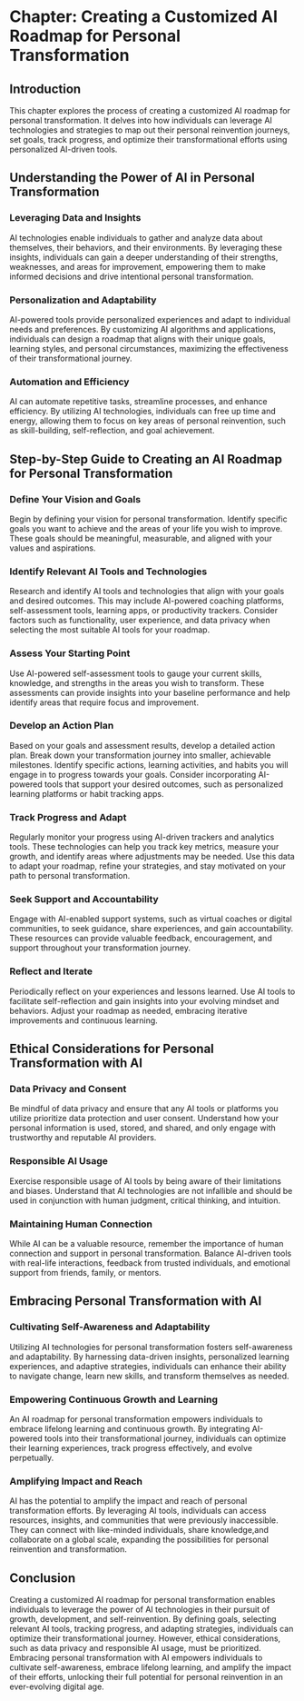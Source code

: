 **Chapter: Creating a Customized AI Roadmap for Personal Transformation**
=========================================================================

Introduction
------------

This chapter explores the process of creating a customized AI roadmap for personal transformation. It delves into how individuals can leverage AI technologies and strategies to map out their personal reinvention journeys, set goals, track progress, and optimize their transformational efforts using personalized AI-driven tools.

Understanding the Power of AI in Personal Transformation
--------------------------------------------------------

### Leveraging Data and Insights

AI technologies enable individuals to gather and analyze data about themselves, their behaviors, and their environments. By leveraging these insights, individuals can gain a deeper understanding of their strengths, weaknesses, and areas for improvement, empowering them to make informed decisions and drive intentional personal transformation.

### Personalization and Adaptability

AI-powered tools provide personalized experiences and adapt to individual needs and preferences. By customizing AI algorithms and applications, individuals can design a roadmap that aligns with their unique goals, learning styles, and personal circumstances, maximizing the effectiveness of their transformational journey.

### Automation and Efficiency

AI can automate repetitive tasks, streamline processes, and enhance efficiency. By utilizing AI technologies, individuals can free up time and energy, allowing them to focus on key areas of personal reinvention, such as skill-building, self-reflection, and goal achievement.

Step-by-Step Guide to Creating an AI Roadmap for Personal Transformation
------------------------------------------------------------------------

### Define Your Vision and Goals

Begin by defining your vision for personal transformation. Identify specific goals you want to achieve and the areas of your life you wish to improve. These goals should be meaningful, measurable, and aligned with your values and aspirations.

### Identify Relevant AI Tools and Technologies

Research and identify AI tools and technologies that align with your goals and desired outcomes. This may include AI-powered coaching platforms, self-assessment tools, learning apps, or productivity trackers. Consider factors such as functionality, user experience, and data privacy when selecting the most suitable AI tools for your roadmap.

### Assess Your Starting Point

Use AI-powered self-assessment tools to gauge your current skills, knowledge, and strengths in the areas you wish to transform. These assessments can provide insights into your baseline performance and help identify areas that require focus and improvement.

### Develop an Action Plan

Based on your goals and assessment results, develop a detailed action plan. Break down your transformation journey into smaller, achievable milestones. Identify specific actions, learning activities, and habits you will engage in to progress towards your goals. Consider incorporating AI-powered tools that support your desired outcomes, such as personalized learning platforms or habit tracking apps.

### Track Progress and Adapt

Regularly monitor your progress using AI-driven trackers and analytics tools. These technologies can help you track key metrics, measure your growth, and identify areas where adjustments may be needed. Use this data to adapt your roadmap, refine your strategies, and stay motivated on your path to personal transformation.

### Seek Support and Accountability

Engage with AI-enabled support systems, such as virtual coaches or digital communities, to seek guidance, share experiences, and gain accountability. These resources can provide valuable feedback, encouragement, and support throughout your transformation journey.

### Reflect and Iterate

Periodically reflect on your experiences and lessons learned. Use AI tools to facilitate self-reflection and gain insights into your evolving mindset and behaviors. Adjust your roadmap as needed, embracing iterative improvements and continuous learning.

Ethical Considerations for Personal Transformation with AI
----------------------------------------------------------

### Data Privacy and Consent

Be mindful of data privacy and ensure that any AI tools or platforms you utilize prioritize data protection and user consent. Understand how your personal information is used, stored, and shared, and only engage with trustworthy and reputable AI providers.

### Responsible AI Usage

Exercise responsible usage of AI tools by being aware of their limitations and biases. Understand that AI technologies are not infallible and should be used in conjunction with human judgment, critical thinking, and intuition.

### Maintaining Human Connection

While AI can be a valuable resource, remember the importance of human connection and support in personal transformation. Balance AI-driven tools with real-life interactions, feedback from trusted individuals, and emotional support from friends, family, or mentors.

Embracing Personal Transformation with AI
-----------------------------------------

### Cultivating Self-Awareness and Adaptability

Utilizing AI technologies for personal transformation fosters self-awareness and adaptability. By harnessing data-driven insights, personalized learning experiences, and adaptive strategies, individuals can enhance their ability to navigate change, learn new skills, and transform themselves as needed.

### Empowering Continuous Growth and Learning

An AI roadmap for personal transformation empowers individuals to embrace lifelong learning and continuous growth. By integrating AI-powered tools into their transformational journey, individuals can optimize their learning experiences, track progress effectively, and evolve perpetually.

### Amplifying Impact and Reach

AI has the potential to amplify the impact and reach of personal transformation efforts. By leveraging AI tools, individuals can access resources, insights, and communities that were previously inaccessible. They can connect with like-minded individuals, share knowledge,and collaborate on a global scale, expanding the possibilities for personal reinvention and transformation.

Conclusion
----------

Creating a customized AI roadmap for personal transformation enables individuals to leverage the power of AI technologies in their pursuit of growth, development, and self-reinvention. By defining goals, selecting relevant AI tools, tracking progress, and adapting strategies, individuals can optimize their transformational journey. However, ethical considerations, such as data privacy and responsible AI usage, must be prioritized. Embracing personal transformation with AI empowers individuals to cultivate self-awareness, embrace lifelong learning, and amplify the impact of their efforts, unlocking their full potential for personal reinvention in an ever-evolving digital age.
